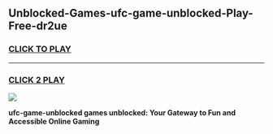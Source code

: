 
## Unblocked-Games-ufc-game-unblocked-Play-Free-dr2ue
<h3>
<a href="https://premium76.site?title=ufc-game-unblocked&ref=23A">CLICK TO PLAY</a></h3>
<hr>

<h3>
<a href="https://premium76.site?title=ufc-game-unblocked&ref=23A">CLICK 2 PLAY</a>
  
</h3>

<a href="https://premium76.site?title=ufc-game-unblocked&ref=23A"><img src="https://clearcache.store/games.png"></a>


**ufc-game-unblocked games unblocked: Your Gateway to Fun and Accessible Online Gaming**

